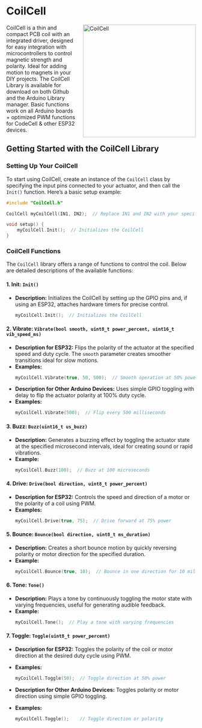 
# CoilCell

<img src="https://microbots.io/cdn/shop/files/Untitled-Copy_2048x.png?v=1720532841" alt="CoilCell" width="300" align="right" style="margin-left: 20px;">
CoilCell is a thin and compact PCB coil with an integrated driver, designed for easy integration with microcontrollers to control magnetic strength and polarity. Ideal for adding motion to magnets in your DIY projects. The CoilCell Library is available for download on both Github and the Arduino Library manager. Basic functions work on all Arduino boards + optimized PWM functions for CodeCell & other ESP32 devices.

## Getting Started with the CoilCell Library

### Setting Up Your CoilCell

To start using CoilCell, create an instance of the `CoilCell` class by specifying the input pins connected to your actuator, and then call the `Init()` function. Here’s a basic setup example:

```cpp
#include "CoilCell.h"

CoilCell myCoilCell(IN1, IN2);  // Replace IN1 and IN2 with your specific pins

void setup() {
    myCoilCell.Init();  // Initializes the CoilCell
}
```

### CoilCell Functions

The `CoilCell` library offers a range of functions to control the coil. Below are detailed descriptions of the available functions:

#### 1. **Init:** `Init()`
   - **Description:** Initializes the CoilCell by setting up the GPIO pins and, if using an ESP32, attaches hardware timers for precise control.
     ```cpp
     myCoilCell.Init();  // Initializes the CoilCell
     ```

#### 2. **Vibrate:** `Vibrate(bool smooth, uint8_t power_percent, uint16_t vib_speed_ms)`
   - **Description for ESP32:** Flips the polarity of the actuator at the specified speed and duty cycle. The `smooth` parameter creates smoother transitions ideal for slow motions.
   - **Examples:**
     ```cpp
     myCoilCell.Vibrate(true, 50, 500);  // Smooth operation at 50% power, flipping every 500 ms
     ```
   - **Description for Other Arduino Devices:** Uses simple GPIO toggling with delay to flip the actuator polarity at 100% duty cycle.
   - **Examples:**
     ```cpp
     myCoilCell.Vibrate(500);  // Flip every 500 milliseconds
     ```

#### 3. **Buzz:** `Buzz(uint16_t us_buzz)`
   - **Description:** Generates a buzzing effect by toggling the actuator state at the specified microsecond intervals, ideal for creating sound or rapid vibrations.
   - **Example:**
     ```cpp
     myCoilCell.Buzz(100);  // Buzz at 100 microseconds
     ```

#### 4. **Drive:** `Drive(bool direction, uint8_t power_percent)`
   - **Description for ESP32:** Controls the speed and direction of a motor or the polarity of a coil using PWM.
   - **Examples:**
     ```cpp
     myCoilCell.Drive(true, 75);  // Drive forward at 75% power
     ```

#### 5. **Bounce:** `Bounce(bool direction, uint8_t ms_duration)`
   - **Description:** Creates a short bounce motion by quickly reversing polarity or motor direction for the specified duration.
   - **Example:**
     ```cpp
     myCoilCell.Bounce(true, 10);  // Bounce in one direction for 10 milliseconds
     ```

#### 6. **Tone:** `Tone()`
   - **Description:** Plays a tone by continuously toggling the motor state with varying frequencies, useful for generating audible feedback.
   - **Example:**
     ```cpp
     myCoilCell.Tone();  // Play a tone with varying frequencies
     ```

#### 7. **Toggle:** `Toggle(uint8_t power_percent)`
   - **Description for ESP32:** Toggles the polarity of the coil or motor direction at the desired duty cycle using PWM.
   - **Examples:**
     ```cpp
     myCoilCell.Toggle(50);  // Toggle direction at 50% power
     ```
     
   - **Description for Other Arduino Devices:** Toggles polarity or motor direction using simple GPIO toggling.
   - **Examples:**
     ```cpp
     myCoilCell.Toggle();    // Toggle direction or polarity
     ```

